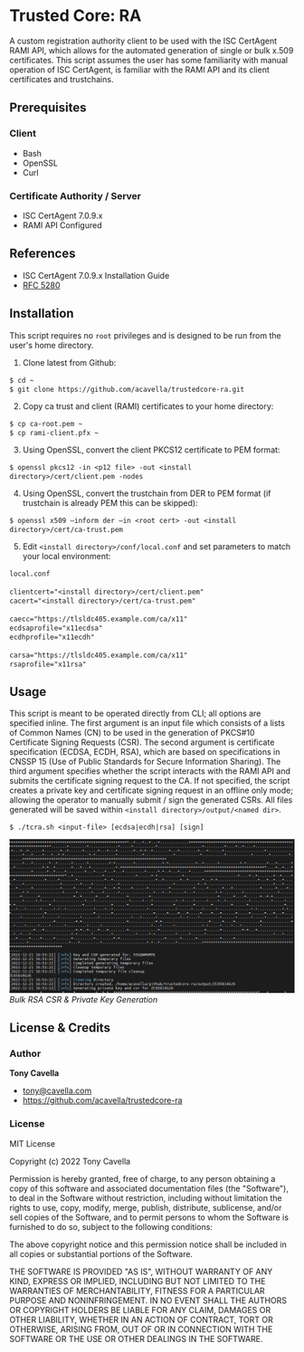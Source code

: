 # Trusted Core: RA
A custom registration authority client to be used with the ISC CertAgent RAMI API, which allows for the automated generation of single or bulk x.509 certificates. This script assumes the user has some familiarity with manual operation of ISC CertAgent, is familiar with the RAMI API and its client certificates and trustchains.

## Prerequisites

### Client
- Bash
- OpenSSL
- Curl

### Certificate Authority / Server
- ISC CertAgent 7.0.9.x
- RAMI API Configured 

## References

- ISC CertAgent 7.0.9.x Installation Guide
- [RFC 5280](https://www.rfc-editor.org/rfc/rfc5280)

## Installation
This script requires no `root` privileges and is designed to be run from the user's home directory. 

1. Clone latest from Github:
```shell
$ cd ~
$ git clone https://github.com/acavella/trustedcore-ra.git
```
2. Copy ca trust and client (RAMI) certificates to your home directory:
```shell
$ cp ca-root.pem ~
$ cp rami-client.pfx ~
```
3. Using OpenSSL, convert the client PKCS12 certificate to PEM format:
```shell
$ openssl pkcs12 -in <p12 file> -out <install directory>/cert/client.pem -nodes
```
4. Using OpenSSL, convert the trustchain from DER to PEM format (if trustchain is already PEM this can be skipped):
```shell
$ openssl x509 –inform der –in <root cert> -out <install directory>/cert/ca-trust.pem
```
5. Edit `<install directory>/conf/local.conf` and set parameters to match your local environment:
```shell
local.conf

clientcert="<install directory>/cert/client.pem"
cacert="<install directory>/cert/ca-trust.pem"

caecc="https://tlsldc405.example.com/ca/x11"
ecdsaprofile="x11ecdsa"
ecdhprofile="x11ecdh"

carsa="https://tlsldc405.example.com/ca/x11"
rsaprofile="x11rsa"
```

## Usage
This script is meant to be operated directly from CLI; all options are specified inline. The first argument is an input file which consists of a lists of Common Names (CN) to be used in the generation of PKCS#10 Certificate Signing Requests (CSR). The second argument is certificate specification (ECDSA, ECDH, RSA), which are based on specifications in CNSSP 15 (Use of Public Standards for Secure Information Sharing). The third argument specifies whether the script interacts with the RAMI API and submits the certificate signing request to the CA. If not specified, the script creates a private key and certificate signing request in an offline only mode; allowing the operator to manually submit / sign the generated CSRs. All files generated will be saved within `<install directory>/output/<named dir>`.

```shell
$ ./tcra.sh <input-file> [ecdsa|ecdh|rsa] [sign]
```
![Trusted Core: RA Bulk Generation of Keys and CSRS](https://github.com/acavella/trustedcore-ra/blob/33589a80acc0d41654e8a3f6cc9b60f8108470be/assets/trustedcore-ra-bulkrsa.gif)
*Bulk RSA CSR & Private Key Generation*

## License & Credits

### Author

**Tony Cavella** 
- <tony@cavella.com>
- <https://github.com/acavella/trustedcore-ra>

### License

MIT License

Copyright (c) 2022 Tony Cavella

Permission is hereby granted, free of charge, to any person obtaining a copy of this software and associated documentation files (the "Software"), to deal in the Software without restriction, including without limitation the rights to use, copy, modify, merge, publish, distribute, sublicense, and/or sell copies of the Software, and to permit persons to whom the Software is furnished to do so, subject to the following conditions:

The above copyright notice and this permission notice shall be included in all copies or substantial portions of the Software.

THE SOFTWARE IS PROVIDED "AS IS", WITHOUT WARRANTY OF ANY KIND, EXPRESS OR IMPLIED, INCLUDING BUT NOT LIMITED TO THE WARRANTIES OF MERCHANTABILITY, FITNESS FOR A PARTICULAR PURPOSE AND NONINFRINGEMENT. IN NO EVENT SHALL THE AUTHORS OR COPYRIGHT HOLDERS BE LIABLE FOR ANY CLAIM, DAMAGES OR OTHER LIABILITY, WHETHER IN AN ACTION OF CONTRACT, TORT OR OTHERWISE, ARISING FROM, OUT OF OR IN CONNECTION WITH THE SOFTWARE OR THE USE OR OTHER DEALINGS IN THE SOFTWARE.
